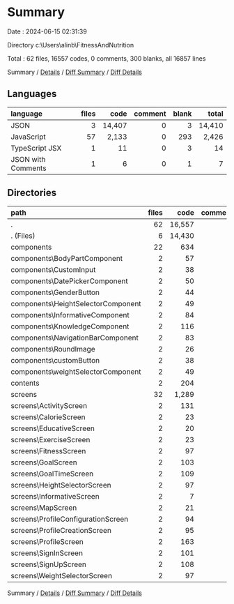 # Summary

Date : 2024-06-15 02:31:39

Directory c:\\Users\\alinb\\FitnessAndNutrition

Total : 62 files,  16557 codes, 0 comments, 300 blanks, all 16857 lines

Summary / [Details](details.md) / [Diff Summary](diff.md) / [Diff Details](diff-details.md)

## Languages
| language | files | code | comment | blank | total |
| :--- | ---: | ---: | ---: | ---: | ---: |
| JSON | 3 | 14,407 | 0 | 3 | 14,410 |
| JavaScript | 57 | 2,133 | 0 | 293 | 2,426 |
| TypeScript JSX | 1 | 11 | 0 | 3 | 14 |
| JSON with Comments | 1 | 6 | 0 | 1 | 7 |

## Directories
| path | files | code | comment | blank | total |
| :--- | ---: | ---: | ---: | ---: | ---: |
| . | 62 | 16,557 | 0 | 300 | 16,857 |
| . (Files) | 6 | 14,430 | 0 | 8 | 14,438 |
| components | 22 | 634 | 0 | 76 | 710 |
| components\\BodyPartComponent | 2 | 57 | 0 | 8 | 65 |
| components\\CustomInput | 2 | 38 | 0 | 7 | 45 |
| components\\DatePickerComponent | 2 | 50 | 0 | 7 | 57 |
| components\\GenderButton | 2 | 44 | 0 | 5 | 49 |
| components\\HeightSelectorComponent | 2 | 49 | 0 | 6 | 55 |
| components\\InformativeComponent | 2 | 84 | 0 | 6 | 90 |
| components\\KnowledgeComponent | 2 | 116 | 0 | 7 | 123 |
| components\\NavigationBarComponent | 2 | 83 | 0 | 8 | 91 |
| components\\RoundImage | 2 | 26 | 0 | 4 | 30 |
| components\\customButton | 2 | 38 | 0 | 12 | 50 |
| components\\weightSelectorComponent | 2 | 49 | 0 | 6 | 55 |
| contents | 2 | 204 | 0 | 60 | 264 |
| screens | 32 | 1,289 | 0 | 156 | 1,445 |
| screens\\ActivityScreen | 2 | 131 | 0 | 10 | 141 |
| screens\\CalorieScreen | 2 | 23 | 0 | 4 | 27 |
| screens\\EducativeScreen | 2 | 20 | 0 | 4 | 24 |
| screens\\ExerciseScreen | 2 | 23 | 0 | 4 | 27 |
| screens\\FitnessScreen | 2 | 97 | 0 | 6 | 103 |
| screens\\GoalScreen | 2 | 103 | 0 | 9 | 112 |
| screens\\GoalTimeScreen | 2 | 109 | 0 | 12 | 121 |
| screens\\HeightSelectorScreen | 2 | 97 | 0 | 11 | 108 |
| screens\\InformativeScreen | 2 | 7 | 0 | 3 | 10 |
| screens\\MapScreen | 2 | 21 | 0 | 4 | 25 |
| screens\\ProfileConfigurationScreen | 2 | 94 | 0 | 14 | 108 |
| screens\\ProfileCreationScreen | 2 | 95 | 0 | 13 | 108 |
| screens\\ProfileScreen | 2 | 163 | 0 | 17 | 180 |
| screens\\SignInScreen | 2 | 101 | 0 | 18 | 119 |
| screens\\SignUpScreen | 2 | 108 | 0 | 16 | 124 |
| screens\\WeightSelectorScreen | 2 | 97 | 0 | 11 | 108 |

Summary / [Details](details.md) / [Diff Summary](diff.md) / [Diff Details](diff-details.md)